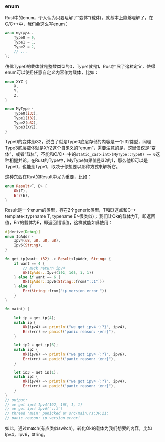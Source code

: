 ### enum

Rust中的enum，个人认为只要理解了“变体”(载体)，就基本上能够理解了，在C/C++中，我们会这么写enum：
```C
enum MyType {
    Type0 = 0,
    Type1 = 1,
    Type2 = 2,
    // ...
};
```
仿佛Type0的载体就是整数类型的0，Type1就是1，Rust扩展了这种定义，使得enum可以使用任意自定义内容作为载体，比如：

```Rust
enum XYZ {
    X,
    Y,
    Z,
}

enum MyType {
    Type0(i32),
    Type1(i32),
    Type2(u32),
    Type3(XYZ),
}
```

Type0的变体是i32，说白了就是Type0底层存储的内容是一个i32类型，同理Type3底层载体就是XYZ这个自定义的“enum”，需要注意的是，这里仅仅是“变体”，或者“载体”，不能和C/C++中的`static_cast<int>(MyType::Type0) == 0`这种相提并论，在Rust的Type中，MyType如果值是i32的1，那么他即可以是Type0，也能是Type1，取决于你想要以那种方式来解析它。

这种东西在Rust的Result中尤为重要，比如：
```rust
enum Result<T, E> {
    Ok(T),
    Err(E),
}
```
Result是一个enum的类型，存在2个generic类型，T和E(这点和C++ template<typename T, typename E>很类似)；
我们让Ok的载体为T，即返回值，Err的载体为E，即返回错误值，这样就能如此使用：

```rust
#[derive(Debug)]
enum IpAddr {
    Ipv4(u8, u8, u8, u8),
    Ipv6(String),
}

fn get_ip(want: i32) -> Result<IpAddr, String> {
    if want == 4 {
        // mock return ipv4
        Ok(IpAddr::Ipv4(192, 168, 1, 1))
    } else if want == 6 {
        Ok(IpAddr::Ipv6(String::from("::1")))
    } else {
        Err(String::from("ip version error!"))
    }
}

fn main() {

    let ip = get_ip(4);
    match ip {
        Ok(ipv4) => println!("we got ipv4 {:?}", ipv4),
        Err(err) => panic!("panic reason: {err}"),
    }

    let ip2 = get_ip(6);
    match ip2 {
        Ok(ipv6) => println!("we got ipv4 {:?}", ipv6),
        Err(err) => panic!("panic reason: {err}"),
    }

    let ip3 = get_ip(1);
    match ip3 {
        Ok(ipv4) => println!("we got ipv4 {:?}", ipv4),
        Err(err) => panic!("panic reason: {err}"),
    }
}
// output:
// we got ipv4 Ipv4(192, 168, 1, 1)
// we got ipv4 Ipv6("::1")
// thread 'main' panicked at src/main.rs:36:21:
// panic reason: ip version error!
```

如此，通过match(有点类似switch)，转化Ok的载体为我们想要的内容，比如Ipv4，Ipv6，String。


